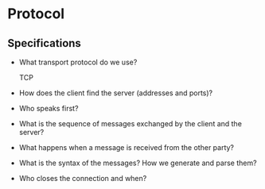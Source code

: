 
# Protocol

## Specifications

- What transport protocol do we use?

  TCP

- How does the client find the server (addresses and ports)?

- Who speaks first?

- What is the sequence of messages exchanged by the client and the server?

- What happens when a message is received from the other party?

- What is the syntax of the messages? How we generate and parse them?

- Who closes the connection and when?